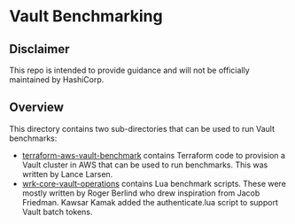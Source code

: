 # Vault Benchmarking

## Disclaimer
This repo is intended to provide guidance and will not be officially maintained by HashiCorp.

## Overview
This directory contains two sub-directories that can be used to run Vault benchmarks:
* [terraform-aws-vault-benchmark](./terraform-aws-vault-benchmark) contains Terraform code to provision a Vault cluster in AWS that can be used to run benchmarks. This was written by Lance Larsen.
* [wrk-core-vault-operations](./wrk-core-vault-operations) contains Lua benchmark scripts. These were mostly written by Roger Berlind who drew inspiration from Jacob Friedman. Kawsar Kamak added the authenticate.lua script to support Vault batch tokens.
